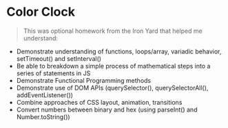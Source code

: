 # Color Clock

> This was optional homework from the Iron Yard that helped me understand: 

* Demonstrate understanding of functions, loops/array, variadic behavior, setTimeout() and setInterval()
* Be able to breakdown a simple process of mathematical steps into a series of statements in JS
* Demonstrate Functional Programming methods
* Demonstrate use of DOM APIs (querySelector(), querySelectorAll(), addEventListener())
* Combine approaches of CSS layout, animation, transitions
* Convert numbers between binary and hex (using parseInt() and Number.toString())
